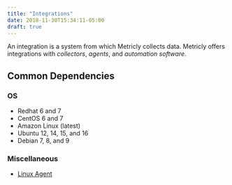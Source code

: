 ```yaml
---
title: "Integrations"
date: 2018-11-30T15:34:11-05:00
draft: true
---
```

An integration is a system from which Metricly collects data. Metricly offers integrations with *collectors*, *agents*, and *automation software*.

## Common Dependencies

### OS
- Redhat 6 and 7
- CentOS 6 and 7
- Amazon Linux (latest)
- Ubuntu 12, 14, 15, and 16
- Debian 7, 8, and 9

###  Miscellaneous
- [Linux Agent][1]


[1]: /integrations/agents/linux-agent 
